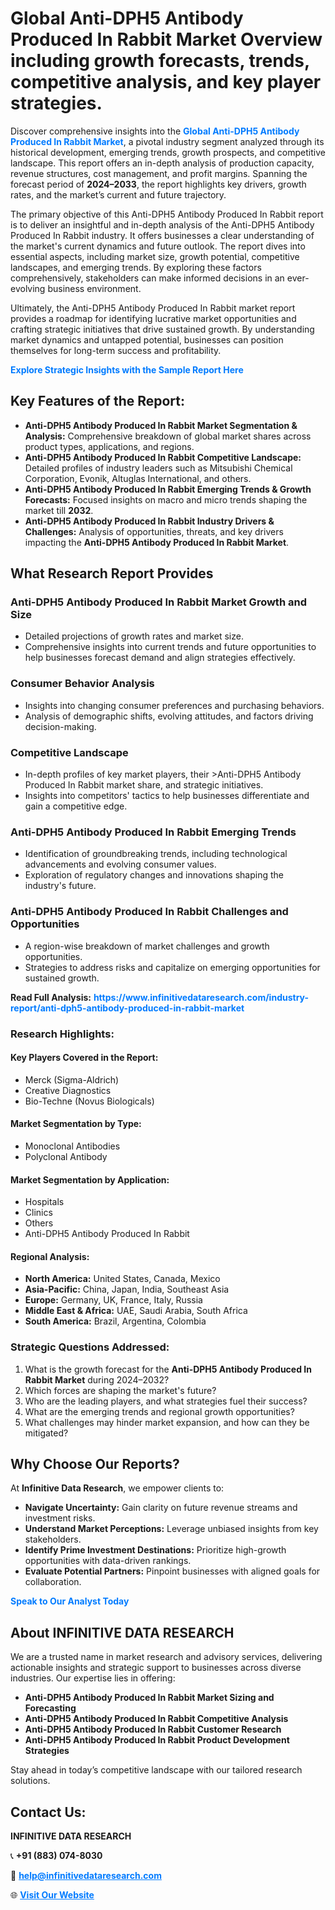 <h1>Global Anti-DPH5 Antibody Produced In Rabbit Market Overview including growth forecasts, trends, competitive analysis, and key player strategies.</h1>
<p>
Discover comprehensive insights into the 
<a href="https://www.infinitivedataresearch.com/industry-report/anti-dph5-antibody-produced-in-rabbit-market" rel="dofollow" style="color: #007BFF; text-decoration: none;"><strong>Global Anti-DPH5 Antibody Produced In Rabbit Market</strong></a>, a pivotal industry segment analyzed through its historical development, emerging trends, growth prospects, and competitive landscape. This report offers an in-depth analysis of production capacity, revenue structures, cost management, and profit margins. Spanning the forecast period of <strong>2024–2033</strong>, the report highlights key drivers, growth rates, and the market’s current and future trajectory.
</p>
<p>
The primary objective of this Anti-DPH5 Antibody Produced In Rabbit report is to deliver an insightful and in-depth analysis of the Anti-DPH5 Antibody Produced In Rabbit industry. It offers businesses a clear understanding of the market's current dynamics and future outlook. The report dives into essential aspects, including market size, growth potential, competitive landscapes, and emerging trends. By exploring these factors comprehensively, stakeholders can make informed decisions in an ever-evolving business environment.
</p>
<p>
Ultimately, the Anti-DPH5 Antibody Produced In Rabbit market report provides a roadmap for identifying lucrative market opportunities and crafting strategic initiatives that drive sustained growth. By understanding market dynamics and untapped potential, businesses can position themselves for long-term success and profitability.
</p>
<p>
<a href="https://www.infinitivedataresearch.com/request-sample/reportId=103609" style="color: #007BFF; text-decoration: none;"><strong>Explore Strategic Insights with the Sample Report Here</strong></a>
</p>

<h2>Key Features of the Report:</h2>
<ul>
<li><strong>Anti-DPH5 Antibody Produced In Rabbit Market Segmentation & Analysis:</strong> Comprehensive breakdown of global market shares across product types, applications, and regions.</li>
<li><strong>Anti-DPH5 Antibody Produced In Rabbit Competitive Landscape:</strong> Detailed profiles of industry leaders such as Mitsubishi Chemical Corporation, Evonik, Altuglas International, and others.</li>
<li><strong>Anti-DPH5 Antibody Produced In Rabbit Emerging Trends & Growth Forecasts:</strong> Focused insights on macro and micro trends shaping the market till <strong>2032</strong>.</li>
<li><strong>Anti-DPH5 Antibody Produced In Rabbit Industry Drivers & Challenges:</strong> Analysis of opportunities, threats, and key drivers impacting the <strong>Anti-DPH5 Antibody Produced In Rabbit Market</strong>.</li>
</ul>

<h2>What Research Report Provides</h2>
<h3>Anti-DPH5 Antibody Produced In Rabbit Market Growth and Size</h3>
<ul>
<li>Detailed projections of growth rates and market size.</li>
<li>Comprehensive insights into current trends and future opportunities to help businesses forecast demand and align strategies effectively.</li>
</ul>

<h3>Consumer Behavior Analysis</h3>
<ul>
<li>Insights into changing consumer preferences and purchasing behaviors.</li>
<li>Analysis of demographic shifts, evolving attitudes, and factors driving decision-making.</li>
</ul>

<h3>Competitive Landscape</h3>
<ul>
<li>In-depth profiles of key market players, their >Anti-DPH5 Antibody Produced In Rabbit market share, and strategic initiatives.</li>
<li>Insights into competitors' tactics to help businesses differentiate and gain a competitive edge.</li>
</ul>

<h3>Anti-DPH5 Antibody Produced In Rabbit Emerging Trends</h3>
<ul>
<li>Identification of groundbreaking trends, including technological advancements and evolving consumer values.</li>
<li>Exploration of regulatory changes and innovations shaping the industry's future.</li>
</ul>

<h3>Anti-DPH5 Antibody Produced In Rabbit Challenges and Opportunities</h3>
<ul>
<li>A region-wise breakdown of market challenges and growth opportunities.</li>
<li>Strategies to address risks and capitalize on emerging opportunities for sustained growth.</li>
</ul>
<p><strong>Read Full Analysis:</strong> <a href="https://www.infinitivedataresearch.com/industry-report/anti-dph5-antibody-produced-in-rabbit-market" rel="dofollow" style="color: #007BFF; text-decoration: none;"><strong>https://www.infinitivedataresearch.com/industry-report/anti-dph5-antibody-produced-in-rabbit-market</strong></a></p>
<h3>Research Highlights:</h3>
<h4>Key Players Covered in the Report:</h4>
<ul><li>Merck (Sigma-Aldrich)</li><li>Creative Diagnostics</li><li>Bio-Techne (Novus Biologicals)</li></ul>
<h4>Market Segmentation by Type:</h4>
<ul><li>Monoclonal Antibodies</li><li>Polyclonal Antibody</li></ul>
<h4>Market Segmentation by Application:</h4>
<ul><li>Hospitals</li><li>Clinics</li><li>Others</li><li>Anti-DPH5 Antibody Produced In Rabbit</li></ul>

<h4>Regional Analysis:</h4>
<ul>
<li><strong>North America:</strong> United States, Canada, Mexico</li>
<li><strong>Asia-Pacific:</strong> China, Japan, India, Southeast Asia</li>
<li><strong>Europe:</strong> Germany, UK, France, Italy, Russia</li>
<li><strong>Middle East & Africa:</strong> UAE, Saudi Arabia, South Africa</li>
<li><strong>South America:</strong> Brazil, Argentina, Colombia</li>
</ul>

<h3>Strategic Questions Addressed:</h3>
<ol>
<li>What is the growth forecast for the <strong>Anti-DPH5 Antibody Produced In Rabbit Market</strong> during 2024–2032?</li>
<li>Which forces are shaping the market's future?</li>
<li>Who are the leading players, and what strategies fuel their success?</li>
<li>What are the emerging trends and regional growth opportunities?</li>
<li>What challenges may hinder market expansion, and how can they be mitigated?</li>
</ol>

<h2>Why Choose Our Reports?</h2>
<p>At <strong>Infinitive Data Research</strong>, we empower clients to:</p>
<ul>
<li><strong>Navigate Uncertainty:</strong> Gain clarity on future revenue streams and investment risks.</li>
<li><strong>Understand Market Perceptions:</strong> Leverage unbiased insights from key stakeholders.</li>
<li><strong>Identify Prime Investment Destinations:</strong> Prioritize high-growth opportunities with data-driven rankings.</li>
<li><strong>Evaluate Potential Partners:</strong> Pinpoint businesses with aligned goals for collaboration.</li>
</ul>
<p><a href="https://www.infinitivedataresearch.com/industry-report/anti-dph5-antibody-produced-in-rabbit-market" rel="dofollow" style="color: #007BFF; text-decoration: none;"><strong>Speak to Our Analyst Today</strong></a></p>

<h2>About INFINITIVE DATA RESEARCH</h2>
<p>We are a trusted name in market research and advisory services, delivering actionable insights and strategic support to businesses across diverse industries. Our expertise lies in offering:</p>
<ul>
<li><strong>Anti-DPH5 Antibody Produced In Rabbit Market Sizing and Forecasting</strong></li>
<li><strong>Anti-DPH5 Antibody Produced In Rabbit Competitive Analysis</strong></li>
<li><strong>Anti-DPH5 Antibody Produced In Rabbit Customer Research</strong></li>
<li><strong>Anti-DPH5 Antibody Produced In Rabbit Product Development Strategies</strong></li>
</ul>
<p>Stay ahead in today’s competitive landscape with our tailored research solutions.</p>

<h2>Contact Us:</h2>
<p><strong>INFINITIVE DATA RESEARCH</strong></p>
<p>📞 <strong>+91 (883) 074-8030</strong></p>
<p>📧 <strong><a href="mailto:help@infinitivedataresearch.com" style="color: #007BFF;">help@infinitivedataresearch.com</a></strong></p>
<p>🌐 <strong><a href="https://www.infinitivedataresearch.com" rel="dofollow" style="color: #007BFF;">Visit Our Website</a></strong></p>